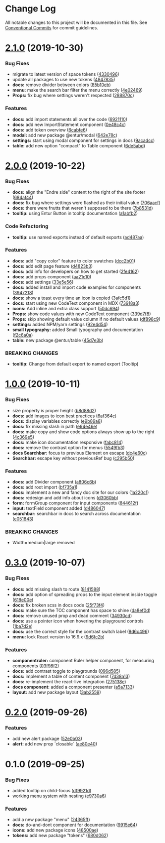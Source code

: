 # Change Log

All notable changes to this project will be documented in this file.
See [Conventional Commits](https://conventionalcommits.org) for commit guidelines.

# [2.1.0](https://bitbucket.org/enturas/design-system/compare/@entur/designsystem-docs@2.0.0...@entur/designsystem-docs@2.1.0) (2019-10-30)

### Bug Fixes

- migrate to latest version of space tokens ([4330496](https://bitbucket.org/enturas/design-system/commits/4330496e269bf628f7b9b7aec75f704800201101))
- update all packages to use new tokens ([4847835](https://bitbucket.org/enturas/design-system/commits/48478359b0e562ba828e06d9b5c57239316805c2))
- **docs:** remove divider between colors ([85b10eb](https://bitbucket.org/enturas/design-system/commits/85b10eb25dc5fc756f89c7e948ef460cf1afcdb8))
- **menu:** make the search bar filter the menu correctly ([4e02469](https://bitbucket.org/enturas/design-system/commits/4e024698b1f444584df6f4f6ad8d252c8e2df72f))
- **Props:** fix bug where settings weren't respected ([288870c](https://bitbucket.org/enturas/design-system/commits/288870caad68baa2fc089235e48753c517d318d5))

### Features

- **docs:** add import statements all over the code ([6921110](https://bitbucket.org/enturas/design-system/commits/6921110c0d55976cec604f3cd6da31a708fb7871))
- **docs:** add new ImportStatement component ([0e48c4c](https://bitbucket.org/enturas/design-system/commits/0e48c4c3b959a4a2091d5eb8e260fa0060184032))
- **docs:** add token overview ([6cabfe6](https://bitbucket.org/enturas/design-system/commits/6cabfe60744296786f590d49b34615f03d26435c))
- **modal:** add new package @entur/modal ([642e78c](https://bitbucket.org/enturas/design-system/commits/642e78cac1f4db4e63ac3c202405c9876b68ff4a))
- **settings:** start using modal component for settings in docs ([9acadcc](https://bitbucket.org/enturas/design-system/commits/9acadccad387a9725552203b62c624467c809ca6))
- **table:** add new option "compact" to Table component ([6de5abd](https://bitbucket.org/enturas/design-system/commits/6de5abdc3655fb72b3595c447d814b3e51e30e17))

# [2.0.0](https://bitbucket.org/enturas/design-system/compare/@entur/designsystem-docs@1.0.0...@entur/designsystem-docs@2.0.0) (2019-10-22)

### Bug Fixes

- **docs:** align the "Endre side" content to the right of the site footer ([684af44](https://bitbucket.org/enturas/design-system/commits/684af447c01d0405c1cbb02bdd7e5b2a2b99dd54))
- **docs:** fix bug where settings were flashed as their initial value ([706aacf](https://bitbucket.org/enturas/design-system/commits/706aacfa032a52efb0ef2920ad72bcb9c102ac33))
- **docs:** there were fnutts that weren't supposed to be there ([7b8531d](https://bitbucket.org/enturas/design-system/commits/7b8531dd9f34c1d19b491d3bfcde255750111cb5))
- **tooltip:** using Entur Button in tooltip documentation ([a1abfb2](https://bitbucket.org/enturas/design-system/commits/a1abfb2c6fa9e39e8bb1c5e6ac6fffb0e9153ad7))

### Code Refactoring

- **tooltip:** use named exports instead of default exports ([ad487aa](https://bitbucket.org/enturas/design-system/commits/ad487aa63a591fa979b7d57cb804426cc54ed3b7))

### Features

- **docs:** add "copy color" feature to color swatches ([dcc2b01](https://bitbucket.org/enturas/design-system/commits/dcc2b013651d90dbf263fd3687d54d4e1a69263c))
- **docs:** add edit page feature ([d4823b3](https://bitbucket.org/enturas/design-system/commits/d4823b3313a0be098a7758acf49ac90521ce8a33))
- **docs:** add info for developers on how to get started ([2fe4162](https://bitbucket.org/enturas/design-system/commits/2fe41623376938ecb7a6a87f79220b0caaca10a7))
- **docs:** add props component ([aa21c10](https://bitbucket.org/enturas/design-system/commits/aa21c1051ddc2a0dbe13190e1a622499eecd32a1))
- **docs:** add settings ([33e5e56](https://bitbucket.org/enturas/design-system/commits/33e5e568d4d01ac1f5af092ff54f01cccd9b4ab6))
- **docs:** added install and import code examples for components ([3947218](https://bitbucket.org/enturas/design-system/commits/394721862f307913a7e553ee9266ad335bb98d7d))
- **docs:** show a toast every time an icon is copied ([3afc5d1](https://bitbucket.org/enturas/design-system/commits/3afc5d12092bb65317ffd15ba5d00d75625cfbf4))
- **docs:** start using new CodeText component in MDX ([73918a3](https://bitbucket.org/enturas/design-system/commits/73918a35a515997a61829fa707f464fc665c17a1))
- **icons:** Add inline and extra class support ([50dc694](https://bitbucket.org/enturas/design-system/commits/50dc694063585c4c39618bf38f1c0d2a87a3319e))
- **Props:** show code values with new CodeText component ([339d7f8](https://bitbucket.org/enturas/design-system/commits/339d7f8ba1942438bb667eb54a79fd1ba21efba3))
- **Props:** skip showing default value column if no default values ([df898c9](https://bitbucket.org/enturas/design-system/commits/df898c984f2ae107fbe4fd2a5060c687f7b8f7c3))
- **settings:** added NPM/yarn settings ([92e4d54](https://bitbucket.org/enturas/design-system/commits/92e4d545500ca8e99aea1cfbf0f96f0f6d16e7a4))
- **small typography:** added Small typography and documentation ([f2c6a0a](https://bitbucket.org/enturas/design-system/commits/f2c6a0a108b177efad32ca0fec0733a2072bd9d1))
- **table:** new package @entur/table ([45d7e3b](https://bitbucket.org/enturas/design-system/commits/45d7e3b151b6ff4e59bf58d776da5b45df34f196))

### BREAKING CHANGES

- **tooltip:** Change from default export to named export (Tooltip)

# [1.0.0](https://bitbucket.org/enturas/design-system/compare/@entur/designsystem-docs@0.3.0...@entur/designsystem-docs@1.0.0) (2019-10-11)

### Bug Fixes

- size property is proper height ([b8d88d2](https://bitbucket.org/enturas/design-system/commits/b8d88d2))
- **docs:** add images to icon best practices ([6af364c](https://bitbucket.org/enturas/design-system/commits/6af364c))
- **docs:** display variables correctly ([e9b89a8](https://bitbucket.org/enturas/design-system/commits/e9b89a8))
- **docs:** fix missing slash in path ([e94e46e](https://bitbucket.org/enturas/design-system/commits/e94e46e))
- **docs:** make copy and show code options always show up to the right ([4c369e5](https://bitbucket.org/enturas/design-system/commits/4c369e5))
- **docs:** make icon documentation responsive ([fabc814](https://bitbucket.org/enturas/design-system/commits/fabc814))
- **docs:** remove the contrast option for menus ([5549fb3](https://bitbucket.org/enturas/design-system/commits/5549fb3))
- **docs Searchbar:** focus to previous Element on escape ([dc4e60c](https://bitbucket.org/enturas/design-system/commits/dc4e60c))
- **Searchbar:** escape key without previousRef bug ([c295b50](https://bitbucket.org/enturas/design-system/commits/c295b50))

### Features

- **docs:** add Divider component ([a806c6b](https://bitbucket.org/enturas/design-system/commits/a806c6b))
- **docs:** add root import ([bf735a1](https://bitbucket.org/enturas/design-system/commits/bf735a1))
- **docs:** implement a new and fancy doc site for our colors ([1a220c1](https://bitbucket.org/enturas/design-system/commits/1a220c1))
- **docs:** redesign and add info about icons ([d3060bb](https://bitbucket.org/enturas/design-system/commits/d3060bb))
- **form:** formGroup component for input components ([844612f](https://bitbucket.org/enturas/design-system/commits/844612f))
- **input:** textField component added ([d486047](https://bitbucket.org/enturas/design-system/commits/d486047))
- **searchbar:** searchbar in docs to search across documentation ([e051843](https://bitbucket.org/enturas/design-system/commits/e051843))

### BREAKING CHANGES

- Width=medium|large removed

# [0.3.0](https://bitbucket.org/enturas/design-system/compare/@entur/designsystem-docs@0.2.0...@entur/designsystem-docs@0.3.0) (2019-10-07)

### Bug Fixes

- **docs:** add missing slash to route ([8141588](https://bitbucket.org/enturas/design-system/commits/8141588))
- **docs:** add option of spreading props to the input element inside toggle ([618e00e](https://bitbucket.org/enturas/design-system/commits/618e00e))
- **docs:** fix broken scss in docs code ([25f73f4](https://bitbucket.org/enturas/design-system/commits/25f73f4))
- **docs:** make sure the TOC component has space to shine ([da8ef0d](https://bitbucket.org/enturas/design-system/commits/da8ef0d))
- **docs:** remove unused prop and dead comment ([34930cd](https://bitbucket.org/enturas/design-system/commits/34930cd))
- **docs:** use a pointer icon when hovering the playground controls ([1ba7d2e](https://bitbucket.org/enturas/design-system/commits/1ba7d2e))
- **docs:** use the correct style for the contrast switch label ([8d6c496](https://bitbucket.org/enturas/design-system/commits/8d6c496))
- **menu:** lock React version to 16.9.x ([9d6fc2b](https://bitbucket.org/enturas/design-system/commits/9d6fc2b))

### Features

- **componentruler:** component Ruler helper component, for measuring components ([03f98f2](https://bitbucket.org/enturas/design-system/commits/03f98f2))
- **docs:** add contrast toggle to playgrounds ([096d585](https://bitbucket.org/enturas/design-system/commits/096d585))
- **docs:** implement a table of content component ([7d38a13](https://bitbucket.org/enturas/design-system/commits/7d38a13))
- **docs:** re-implement the react-live integration ([275138e](https://bitbucket.org/enturas/design-system/commits/275138e))
- **docs component:** added a component presenter ([a5a7133](https://bitbucket.org/enturas/design-system/commits/a5a7133))
- **layout:** add new package layout ([3ab2559](https://bitbucket.org/enturas/design-system/commits/3ab2559))

# [0.2.0](https://bitbucket.org/enturas/design-system/compare/@entur/designsystem-docs@0.1.0...@entur/designsystem-docs@0.2.0) (2019-09-26)

### Features

- add new alert package ([52e0b03](https://bitbucket.org/enturas/design-system/commits/52e0b03))
- **alert:** add new prop \`closable\` ([ae80e40](https://bitbucket.org/enturas/design-system/commits/ae80e40))

# 0.1.0 (2019-09-25)

### Bug Fixes

- added tooltip on child-focus ([df9921d](https://bitbucket.org/enturas/design-system/commits/df9921d))
- working menu system with nesting ([e9730a6](https://bitbucket.org/enturas/design-system/commits/e9730a6))

### Features

- add a new package "menu" ([24365ff](https://bitbucket.org/enturas/design-system/commits/24365ff))
- **docs:** do-and-dont component for documentation ([9915e64](https://bitbucket.org/enturas/design-system/commits/9915e64))
- **icons:** add new package icons ([48500ae](https://bitbucket.org/enturas/design-system/commits/48500ae))
- **tokens:** add new package "tokens" ([680d062](https://bitbucket.org/enturas/design-system/commits/680d062))

